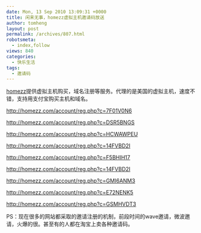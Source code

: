 ```yaml
---
date: Mon, 13 Sep 2010 13:09:31 +0000
title: 闲来无事，homezz虚拟主机邀请码放送
author: tomheng
layout: post
permalink: /archives/807.html
robotsmeta:
  - index,follow
views: 840
categories:
  - 快乐生活
tags:
  - 邀请码
---
```

[homezz][1]提供虚拟主机购买，域名注册等服务。代理的是美国的虚拟主机，速度不错，支持用支付宝购买主机和域名。

http://homezz.com/account/reg.php?c=7F01V0N6

http://homezz.com/account/reg.php?c=DSR5BNGS

http://homezz.com/account/reg.php?c=HCWAWPEU

http://homezz.com/account/reg.php?c=14FVBD2I

http://homezz.com/account/reg.php?c=F5BHIH17

http://homezz.com/account/reg.php?c=14FVBD2I

http://homezz.com/account/reg.php?c=GMI6ANM3

http://homezz.com/account/reg.php?c=E72NENK5

http://homezz.com/account/reg.php?c=GSMHVDT3

PS：现在很多的网站都采取的邀请注册的机制，前段时间的wave邀请，微波邀请，火爆的很。甚至有的人都在淘宝上卖各种邀请码。

 [1]: http://homezz.com/account/reg.php?c=GSMHVDT3
